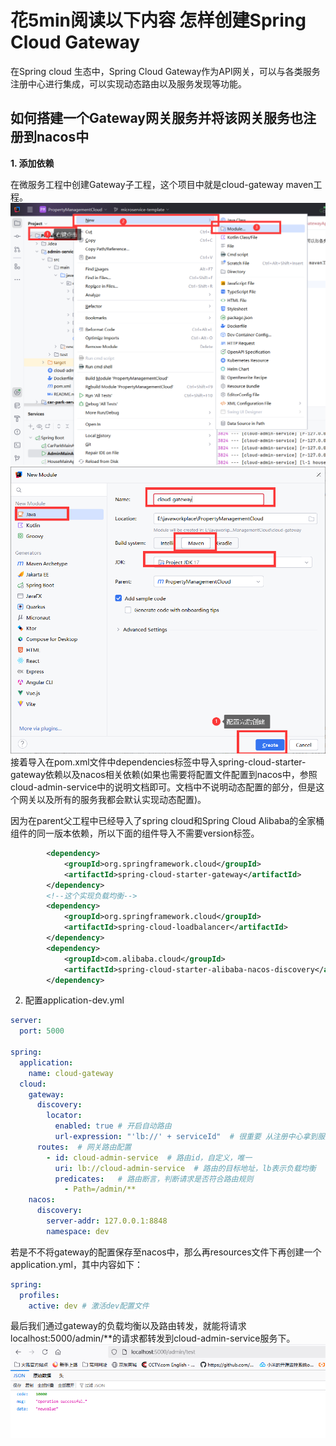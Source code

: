 # 花5min阅读以下内容 怎样创建Spring Cloud Gateway
在Spring cloud 生态中，Spring Cloud Gateway作为API网关，可以与各类服务注册中心进行集成，可以实现动态路由以及服务发现等功能。

## 如何搭建一个Gateway网关服务并将该网关服务也注册到nacos中
**1. 添加依赖** 

在微服务工程中创建Gateway子工程，这个项目中就是cloud-gateway maven工程。
![img.png](image/img.png)
![img_1.png](image/img_1.png)
接着导入在pom.xml文件中dependencies标签中导入spring-cloud-starter-gateway依赖以及nacos相关依赖(如果也需要将配置文件配置到nacos中，参照cloud-admin-service中的说明文档即可。文档中不说明动态配置的部分，但是这个网关以及所有的服务我都会默认实现动态配置)。 

因为在parent父工程中已经导入了spring cloud和Spring Cloud Alibaba的全家桶组件的同一版本依赖，所以下面的组件导入不需要version标签。
```xml
        <dependency>
            <groupId>org.springframework.cloud</groupId>
            <artifactId>spring-cloud-starter-gateway</artifactId>
        </dependency>
        <!--这个实现负载均衡-->
        <dependency>
            <groupId>org.springframework.cloud</groupId>
            <artifactId>spring-cloud-loadbalancer</artifactId>
        </dependency>
        <dependency>
            <groupId>com.alibaba.cloud</groupId>
            <artifactId>spring-cloud-starter-alibaba-nacos-discovery</artifactId>
        </dependency>
```
2. 配置application-dev.yml
```yaml
server:
  port: 5000

spring:
  application:
    name: cloud-gateway
  cloud:
    gateway:
      discovery:
        locator:
          enabled: true # 开启自动路由
          url-expression: "'lb://' + serviceId"  # 很重要 从注册中心拿到服务注册的信息列表 每一个服务的名字对应 serviceId，最终使用 Spring EL 表达式进行格式化。
      routes:  # 网关路由配置
        - id: cloud-admin-service  # 路由id，自定义，唯一
          uri: lb://cloud-admin-service  # 路由的目标地址，lb表示负载均衡
          predicates:   # 路由断言，判断请求是否符合路由规则
            - Path=/admin/**
    nacos:
      discovery:
        server-addr: 127.0.0.1:8848
        namespace: dev
```
若是不不将gateway的配置保存至nacos中，那么再resources文件下再创建一个application.yml，其中内容如下：
```yaml
spring:
  profiles:
    active: dev # 激活dev配置文件
```
最后我们通过gateway的负载均衡以及路由转发，就能将请求localhost:5000/admin/**的请求都转发到cloud-admin-service服务下。
![img.png](image/img-2.png)

